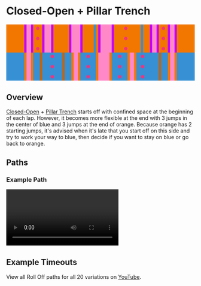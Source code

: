 # Closed-Open + Pillar Trench

![Closed-Open + Pillar Trench](../images/variations/closed-open-pillar-trench.jpg)

## Overview

[Closed-Open](../rolls/closed-open-open-closed.md#orange) + [Pillar Trench](../rolls/pillar-trench.md) starts off with confined space at the beginning of each lap. However, it becomes more flexible at the end with 3 jumps in the center of blue and 3 jumps at the end of orange. Because orange has 2 starting jumps, it's advised when it's late that you start off on this side and try to work your way to blue, then decide if you want to stay on blue or go back to orange.

## Paths

### Example Path

<video controls>
  <source src="../../images/variations/closed-open-pillar-trench-standard-path.mp4" type="video/mp4">
</video>

## Example Timeouts

View all Roll Off paths for all 20 variations on [YouTube](https://www.youtube.com/playlist?list=PLG_QNSp9ZgJLWYSNl4vY26VJCZeOQHO1F).
